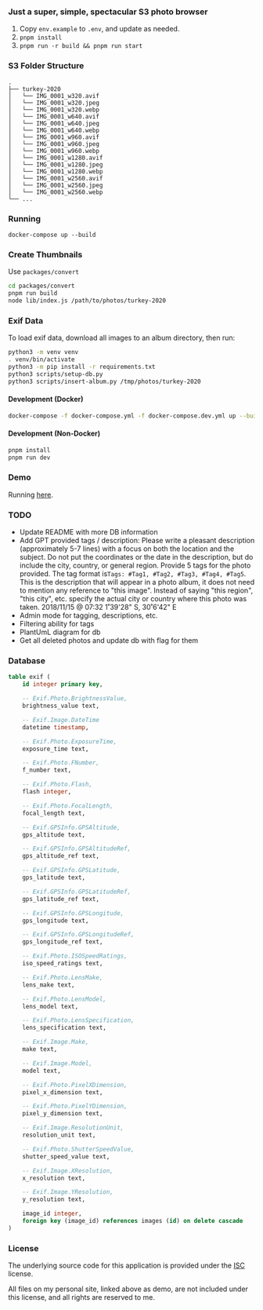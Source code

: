 ### Just a super, simple, spectacular S3 photo browser

1. Copy `env.example` to `.env`, and update as needed.
2. `pnpm install`
3. `pnpm run -r build && pnpm run start`

### S3 Folder Structure

```
.
├── turkey-2020
│   └── IMG_0001_w320.avif
│   └── IMG_0001_w320.jpeg
│   └── IMG_0001_w320.webp
│   └── IMG_0001_w640.avif
│   └── IMG_0001_w640.jpeg
│   └── IMG_0001_w640.webp
│   └── IMG_0001_w960.avif
│   └── IMG_0001_w960.jpeg
│   └── IMG_0001_w960.webp
│   └── IMG_0001_w1280.avif
│   └── IMG_0001_w1280.jpeg
│   └── IMG_0001_w1280.webp
│   └── IMG_0001_w2560.avif
│   └── IMG_0001_w2560.jpeg
│   └── IMG_0001_w2560.webp
└── ...
```

### Running

```
docker-compose up --build
```

### Create Thumbnails

Use `packages/convert`

```sh
cd packages/convert
pnpm run build
node lib/index.js /path/to/photos/turkey-2020
```

### Exif Data

To load exif data, download all images to an album directory, then run:

```sh
python3 -m venv venv
. venv/bin/activate
python3 -m pip install -r requirements.txt
python3 scripts/setup-db.py
python3 scripts/insert-album.py /tmp/photos/turkey-2020
```

#### Development (Docker)

```bash
docker-compose -f docker-compose.yml -f docker-compose.dev.yml up --build
```

#### Development (Non-Docker)

```bash
pnpm install
pnpm run dev
```

### Demo

Running [here](https://dylan.is/photos/).

### TODO

- Update README with more DB information
- Add GPT provided tags / description: Please write a pleasant description (approximately 5-7 lines) with a focus on both the location and the subject. Do not put the coordinates or the date in the description, but do include the city, country, or general region. Provide 5 tags for the photo provided. The tag format is`Tags: #Tag1, #Tag2, #Tag3, #Tag4, #Tag5`. This is the description that will appear in a photo album, it does not need to mention any reference to "this image". Instead of saying "this region", "this city", etc. specify the actual city or country where this photo was taken.
  2018/11/15 @ 07:32
  1˚39'28" S, 30˚6'42" E
- Admin mode for tagging, descriptions, etc.
- Filtering ability for tags
- PlantUmL diagram for db
- Get all deleted photos and update db with flag for them

### Database

```sql
table exif (
    id integer primary key,

    -- Exif.Photo.BrightnessValue,
    brightness_value text,

    -- Exif.Image.DateTime
    datetime timestamp,

    -- Exif.Photo.ExposureTime,
    exposure_time text,

    -- Exif.Photo.FNumber,
    f_number text,

    -- Exif.Photo.Flash,
    flash integer,

    -- Exif.Photo.FocalLength,
    focal_length text,

    -- Exif.GPSInfo.GPSAltitude,
    gps_altitude text,

    -- Exif.GPSInfo.GPSAltitudeRef,
    gps_altitude_ref text,

    -- Exif.GPSInfo.GPSLatitude,
    gps_latitude text,

    -- Exif.GPSInfo.GPSLatitudeRef,
    gps_latitude_ref text,

    -- Exif.GPSInfo.GPSLongitude,
    gps_longitude text,

    -- Exif.GPSInfo.GPSLongitudeRef,
    gps_longitude_ref text,

    -- Exif.Photo.ISOSpeedRatings,
    iso_speed_ratings text,

    -- Exif.Photo.LensMake,
    lens_make text,

    -- Exif.Photo.LensModel,
    lens_model text,

    -- Exif.Photo.LensSpecification,
    lens_specification text,

    -- Exif.Image.Make,
    make text,

    -- Exif.Image.Model,
    model text,

    -- Exif.Photo.PixelXDimension,
    pixel_x_dimension text,

    -- Exif.Photo.PixelYDimension,
    pixel_y_dimension text,

    -- Exif.Image.ResolutionUnit,
    resolution_unit text,

    -- Exif.Photo.ShutterSpeedValue,
    shutter_speed_value text,

    -- Exif.Image.XResolution,
    x_resolution text,

    -- Exif.Image.YResolution,
    y_resolution text,

    image_id integer,
    foreign key (image_id) references images (id) on delete cascade
)
```

### License

The underlying source code for this application is provided under
the [ISC](LICENSE) license.

All files on my personal site, linked above as demo, are not
included under this license, and all rights are reserved to me.
